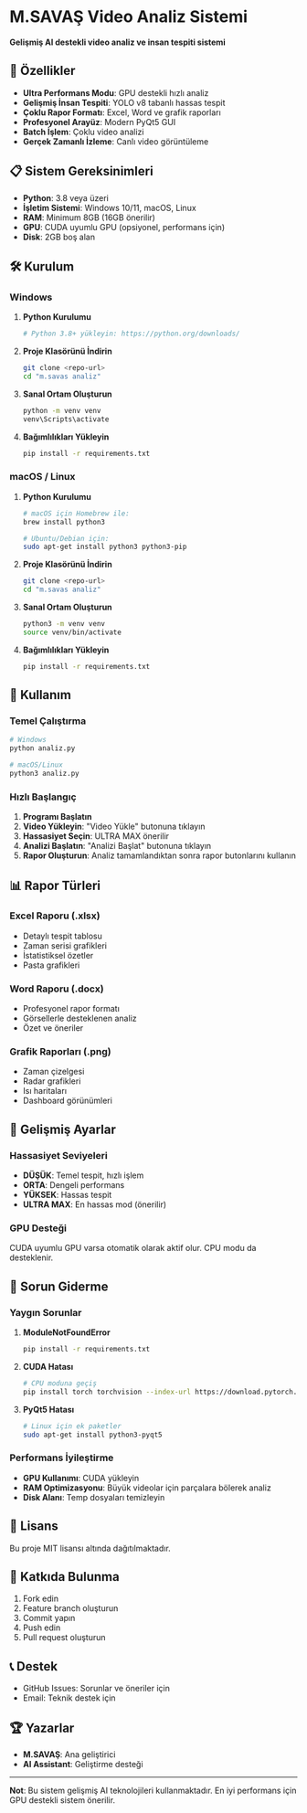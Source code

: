 # M.SAVAŞ Video Analiz Sistemi

**Gelişmiş AI destekli video analiz ve insan tespiti sistemi**

## 🚀 Özellikler

- **Ultra Performans Modu**: GPU destekli hızlı analiz
- **Gelişmiş İnsan Tespiti**: YOLO v8 tabanlı hassas tespit
- **Çoklu Rapor Formatı**: Excel, Word ve grafik raporları
- **Profesyonel Arayüz**: Modern PyQt5 GUI
- **Batch İşlem**: Çoklu video analizi
- **Gerçek Zamanlı İzleme**: Canlı video görüntüleme

## 📋 Sistem Gereksinimleri

- **Python**: 3.8 veya üzeri
- **İşletim Sistemi**: Windows 10/11, macOS, Linux
- **RAM**: Minimum 8GB (16GB önerilir)
- **GPU**: CUDA uyumlu GPU (opsiyonel, performans için)
- **Disk**: 2GB boş alan

## 🛠️ Kurulum

### Windows

1. **Python Kurulumu**
   ```bash
   # Python 3.8+ yükleyin: https://python.org/downloads/
   ```

2. **Proje Klasörünü İndirin**
   ```bash
   git clone <repo-url>
   cd "m.savas analiz"
   ```

3. **Sanal Ortam Oluşturun**
   ```bash
   python -m venv venv
   venv\Scripts\activate
   ```

4. **Bağımlılıkları Yükleyin**
   ```bash
   pip install -r requirements.txt
   ```

### macOS / Linux

1. **Python Kurulumu**
   ```bash
   # macOS için Homebrew ile:
   brew install python3
   
   # Ubuntu/Debian için:
   sudo apt-get install python3 python3-pip
   ```

2. **Proje Klasörünü İndirin**
   ```bash
   git clone <repo-url>
   cd "m.savas analiz"
   ```

3. **Sanal Ortam Oluşturun**
   ```bash
   python3 -m venv venv
   source venv/bin/activate
   ```

4. **Bağımlılıkları Yükleyin**
   ```bash
   pip install -r requirements.txt
   ```

## 🎯 Kullanım

### Temel Çalıştırma

```bash
# Windows
python analiz.py

# macOS/Linux
python3 analiz.py
```

### Hızlı Başlangıç

1. **Programı Başlatın**
2. **Video Yükleyin**: "Video Yükle" butonuna tıklayın
3. **Hassasiyet Seçin**: ULTRA MAX önerilir
4. **Analizi Başlatın**: "Analizi Başlat" butonuna tıklayın
5. **Rapor Oluşturun**: Analiz tamamlandıktan sonra rapor butonlarını kullanın

## 📊 Rapor Türleri

### Excel Raporu (.xlsx)
- Detaylı tespit tablosu
- Zaman serisi grafikleri
- İstatistiksel özetler
- Pasta grafikleri

### Word Raporu (.docx)
- Profesyonel rapor formatı
- Görsellerle desteklenen analiz
- Özet ve öneriler

### Grafik Raporları (.png)
- Zaman çizelgesi
- Radar grafikleri
- Isı haritaları
- Dashboard görünümleri

## 🔧 Gelişmiş Ayarlar

### Hassasiyet Seviyeleri

- **DÜŞÜK**: Temel tespit, hızlı işlem
- **ORTA**: Dengeli performans
- **YÜKSEK**: Hassas tespit
- **ULTRA MAX**: En hassas mod (önerilir)

### GPU Desteği

CUDA uyumlu GPU varsa otomatik olarak aktif olur. CPU modu da desteklenir.

## 🐛 Sorun Giderme

### Yaygın Sorunlar

1. **ModuleNotFoundError**
   ```bash
   pip install -r requirements.txt
   ```

2. **CUDA Hatası**
   ```bash
   # CPU moduna geçiş
   pip install torch torchvision --index-url https://download.pytorch.org/whl/cpu
   ```

3. **PyQt5 Hatası**
   ```bash
   # Linux için ek paketler
   sudo apt-get install python3-pyqt5
   ```

### Performans İyileştirme

- **GPU Kullanımı**: CUDA yükleyin
- **RAM Optimizasyonu**: Büyük videolar için parçalara bölerek analiz
- **Disk Alanı**: Temp dosyaları temizleyin

## 📝 Lisans

Bu proje MIT lisansı altında dağıtılmaktadır.

## 🤝 Katkıda Bulunma

1. Fork edin
2. Feature branch oluşturun
3. Commit yapın
4. Push edin
5. Pull request oluşturun

## 📞 Destek

- GitHub Issues: Sorunlar ve öneriler için
- Email: Teknik destek için

## 🏆 Yazarlar

- **M.SAVAŞ**: Ana geliştirici
- **AI Assistant**: Geliştirme desteği

---

**Not**: Bu sistem gelişmiş AI teknolojileri kullanmaktadır. En iyi performans için GPU destekli sistem önerilir.
